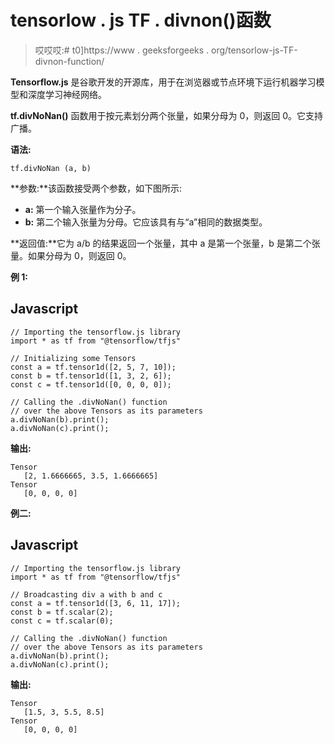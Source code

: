 # tensorlow . js TF . divnon()函数

> 哎哎哎:# t0]https://www . geeksforgeeks . org/tensorlow-js-TF-divnon-function/

**Tensorflow.js** 是谷歌开发的开源库，用于在浏览器或节点环境下运行机器学习模型和深度学习神经网络。

**tf.divNoNan()** 函数用于按元素划分两个张量，如果分母为 0，则返回 0。它支持广播。

**语法:**

```
tf.divNoNan (a, b)
```

**参数:**该函数接受两个参数，如下图所示:

*   **a:** 第一个输入张量作为分子。
*   **b:** 第二个输入张量为分母。它应该具有与“a”相同的数据类型。

**返回值:**它为 a/b 的结果返回一个张量，其中 a 是第一个张量，b 是第二个张量。如果分母为 0，则返回 0。

**例 1:**

## Javascript

```
// Importing the tensorflow.js library
import * as tf from "@tensorflow/tfjs"

// Initializing some Tensors
const a = tf.tensor1d([2, 5, 7, 10]);
const b = tf.tensor1d([1, 3, 2, 6]);
const c = tf.tensor1d([0, 0, 0, 0]);

// Calling the .divNoNan() function
// over the above Tensors as its parameters
a.divNoNan(b).print(); 
a.divNoNan(c).print();
```

**输出:**

```
Tensor
   [2, 1.6666665, 3.5, 1.6666665]
Tensor
   [0, 0, 0, 0]
```

**例二:**

## Javascript

```
// Importing the tensorflow.js library
import * as tf from "@tensorflow/tfjs"

// Broadcasting div a with b and c
const a = tf.tensor1d([3, 6, 11, 17]);
const b = tf.scalar(2);
const c = tf.scalar(0);

// Calling the .divNoNan() function
// over the above Tensors as its parameters
a.divNoNan(b).print(); 
a.divNoNan(c).print();
```

**输出:**

```
Tensor
   [1.5, 3, 5.5, 8.5]
Tensor
   [0, 0, 0, 0]
```
